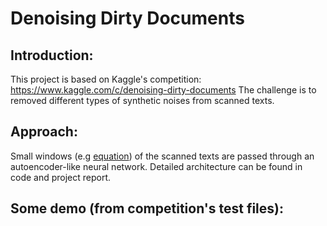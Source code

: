# Denoising Dirty Documents
## Introduction:
This project is based on Kaggle's competition: https://www.kaggle.com/c/denoising-dirty-documents
The challenge is to removed different types of synthetic noises from scanned texts.
## Approach:
Small windows (e.g [equation](http%3A%2F%2Fwww.sciweavers.org%2Ftex2img.php%3Feq%3D32%2520%255Ctimes%252032%26bc%3DWhite%26fc%3DBlack%26im%3Djpg%26fs%3D12%26ff%3Darev%26edit%3D0)) of the scanned texts are passed through an autoencoder-like neural network. Detailed architecture can be found in code and project report.
## Some demo (from competition's test files):
